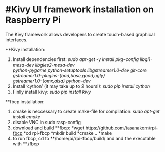# #Kivy UI framework installation on Raspberry Pi

The Kivy framework allows developers to create touch-based graphical interfaces. 

**Kivy installation:

1. Install dependencies first: *sudo apt-get -y install pkg-config libgl1-mesa-dev libgles2-mesa-dev \
python-pygame python-setuptools libgstreamer1.0-dev git-core \
gstreamer1.0-plugins-{bad,base,good,ugly} \
gstreamer1.0-{omx,alsa} python-dev*
2. Install ‘cython’ (it may take up to 2 hours!): *sudo pip install cython* 
3. Finlly install kivy: *sudo pip install kivy*


**fbcp installation:

1. cmake is neccessary to create make-file for compilation: *sudo apt-get install cmake* 
2. disable VNC in sudo rasp-config
3. download and build **fbcp: 
	*wget https://github.com/tasanakorn/rpi-fbcp
	*cd rpi-fbcp
	*mkdir build
	*cmake ..
	*make
4. to run fbcp, cd to **/home/pi/rpi-fbcp/build/ and and the executable with **./fbcp





 
